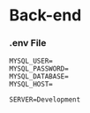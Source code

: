 # Back-end

### .env File
```.env
MYSQL_USER=
MYSQL_PASSWORD=
MYSQL_DATABASE=
MYSQL_HOST=

SERVER=Development
```
